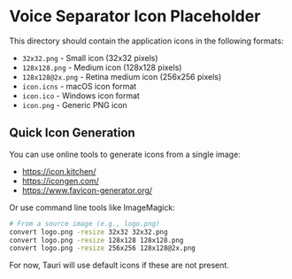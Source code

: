 # Voice Separator Icon Placeholder

This directory should contain the application icons in the following formats:

- `32x32.png` - Small icon (32x32 pixels)
- `128x128.png` - Medium icon (128x128 pixels)  
- `128x128@2x.png` - Retina medium icon (256x256 pixels)
- `icon.icns` - macOS icon format
- `icon.ico` - Windows icon format
- `icon.png` - Generic PNG icon

## Quick Icon Generation

You can use online tools to generate icons from a single image:
- https://icon.kitchen/ 
- https://icongen.com/
- https://www.favicon-generator.org/

Or use command line tools like ImageMagick:

```bash
# From a source image (e.g., logo.png)
convert logo.png -resize 32x32 32x32.png
convert logo.png -resize 128x128 128x128.png
convert logo.png -resize 256x256 128x128@2x.png
```

For now, Tauri will use default icons if these are not present.
